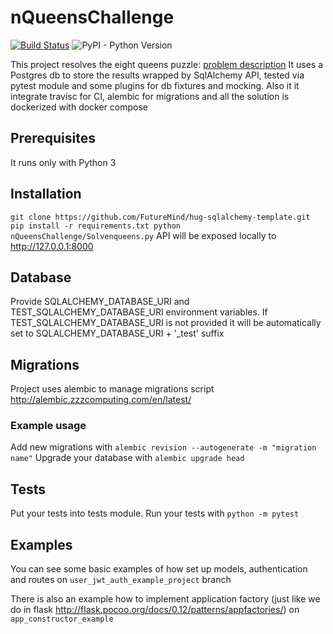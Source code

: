 nQueensChallenge
================
[![Build Status](https://travis-ci.com/allanstone/nQueensChallenge.svg?branch=master)](https://travis-ci.com/allanstone/nQueensChallenge)
![PyPI - Python Version](python-secrets)

This project resolves the eight queens puzzle: [problem description](https://en.wikipedia.org/wiki/Eight_queens_puzzle)
It uses a Postgres db to store the results wrapped by SqlAlchemy API, tested via pytest module and some plugins for db fixtures and mocking.
Also it it integrate travisc for CI, alembic for migrations and all the solution is dockerized with docker compose

## Prerequisites
It runs only with Python 3

## Installation
``
git clone https://github.com/FutureMind/hug-sqlalchemy-template.git
pip install -r requirements.txt
python nQueensChallenge/Solvenqueens.py
``
API will be exposed locally to http://127.0.0.1:8000

## Database
Provide SQLALCHEMY_DATABASE_URI and TEST_SQLALCHEMY_DATABASE_URI environment variables.
If TEST_SQLALCHEMY_DATABASE_URI is not provided it will be automatically set to SQLALCHEMY_DATABASE_URI + '_test' suffix

## Migrations
Project uses alembic to manage migrations script
http://alembic.zzzcomputing.com/en/latest/

### Example usage 
Add new migrations with
``
alembic revision --autogenerate -m "migration name"
``
Upgrade your database with
``
alembic upgrade head
``

## Tests
Put your tests into tests module.
Run your tests with
``
python -m pytest
``

## Examples
You can see some basic examples of how set up models, authentication and routes on `user_jwt_auth_example_project` branch

There is also an example how to implement application factory (just like we do in flask http://flask.pocoo.org/docs/0.12/patterns/appfactories/) on `app_constructor_example`


